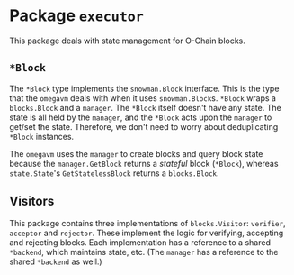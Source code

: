 # Package `executor`

This package deals with state management for O-Chain blocks.

## `*Block`

The `*Block` type implements the `snowman.Block` interface.
This is the type that the `omegavm` deals with when it uses `snowman.Block`s.
`*Block` wraps a `blocks.Block` and a `manager`.
The `*Block` itself doesn't have any state.
The state is all held by the `manager`, and the `*Block` acts upon the `manager` to get/set the state.
Therefore, we don't need to worry about deduplicating `*Block` instances.

The `omegavm` uses the `manager` to create blocks and query block state because
the `manager.GetBlock` returns a _stateful_ block (`*Block`), whereas `state.State`'s `GetStatelessBlock` returns a `blocks.Block`.

## Visitors

This package contains three implementations of `blocks.Visitor`: `verifier`, `acceptor` and `rejector`.
These implement the logic for verifying, accepting and rejecting blocks.
Each implementation has a reference to a shared `*backend`, which maintains state, etc.
(The `manager` has a reference to the shared `*backend` as well.)
